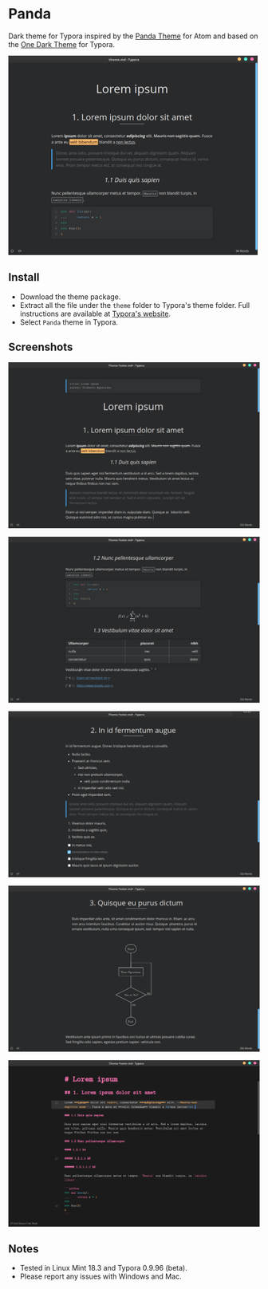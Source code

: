 # Panda

Dark theme for Typora inspired by the [Panda Theme](https://github.com/siamak/atom-panda-syntax) for Atom and based on the [One Dark Theme](http://theme.typora.io/theme/OneDark/) for Typora.

![thumbnail](images/thumbnail-panda.jpg)

## Install

* Download the theme package.
* Extract all the file under the `theme` folder to Typora's theme folder. Full instructions are available at [Typora's website](http://theme.typora.io/doc/Install-Theme/).
* Select `Panda` theme in Typora.

## Screenshots

![image-panda1](images/panda1.png)

![image-panda2](images/panda2.png)

![image-panda3](images/panda3.png)

![image-panda4](images/panda4.png)

![image-panda-sourcecode](images/panda-sourcecode.png)

## Notes

* Tested in Linux Mint 18.3 and Typora 0.9.96 (beta). 
* Please report any issues with Windows and Mac.
